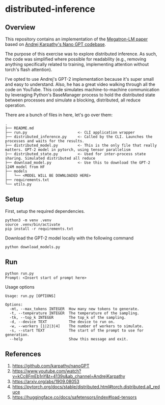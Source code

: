 # distributed-inference

## Overview
This repository contains an implementation of the [Megatron-LM paper](https://arxiv.org/abs/1909.08053) based on [Andrej Karpathy's Nano GPT codebase](https://github.com/karpathy/nanoGPT).

The purpose of this exercise was to explore distributed inference. As such, the code was simplified where possible for readability (e.g., removing anything specifically related to training, implementing attention without torch's flash attention).

I’ve opted to use Andrej's GPT-2 implementation because it's super small and easy to understand. Also, he has a great video walking through all the code on YouTube. This code simulates machine-to-machine communication by leveraging Python's BaseManager process to hold the distributed state between processes and simulate a blocking, distributed, all reduce operation.

There are a bunch of files in here, let's go over them:

```
.
├── README.md
├── run.py                       <- CLI application wrapper
├── distributed_inference.py     <- Called by the CLI. Launches the processes and waits for the results.
├── distributed_model.py         <- This is the only file that really matters. GPT-2 model in pytorch, using tensor parallelism
├── distributed_state.py         <- Used for inter-process state sharing. Simulated distributed all reduce
├── download_model.py            <- Use this to download the GPT-2 124M model from HF
├── models
│   └── <MODEL WILL BE DOWNLOADED HERE>
├── requirements.txt
└── utils.py    
```

## Setup 

First, setup the required dependencies.

```
python3 -m venv .venv
source .venv/bin/activate
pip install -r requirements.txt
```

Download the GPT-2 model locally with the following command

```
python download_models.py
```

## Run

```
python run.py
Prompt: <Insert start of prompt here>
```

Usage options
```
Usage: run.py [OPTIONS]

Options:
  -mt, --max_tokens INTEGER  How many new tokens to generate.
  -t, --temperature INTEGER  The temperature of the sampling.
  -tk, --top_k INTEGER       The top_k of the sampling.
  -d, --device TEXT          The device to run on.
  -w, --workers [1|2|3|4]    The number of workers to simulate.
  -s, --start TEXT           The start of the prompt to use for generation.
  --help                     Show this message and exit.
```

## References

1. https://github.com/karpathy/nanoGPT
2. https://www.youtube.com/watch?v=kCc8FmEb1nY&t=4139s&ab_channel=AndrejKarpathy
3. https://arxiv.org/abs/1909.08053
4. https://pytorch.org/docs/stable/distributed.html#torch.distributed.all_reduce
5. https://huggingface.co/docs/safetensors/index#load-tensors
